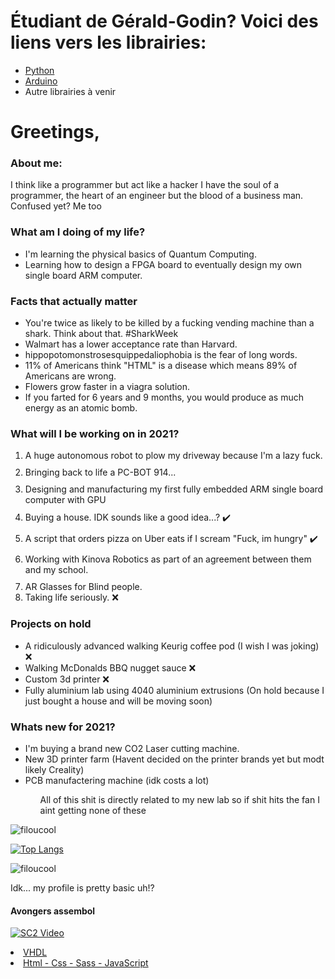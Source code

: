  <H1> Étudiant de Gérald-Godin? Voici des liens vers les librairies:</H1>
 <ul>
  <li> <a href="https://github.com/filoucool/PythonExamples-Help"><span>Python</span></a></li>
  <li> <a href="https://github.com/filoucool/Arduino_Code_Examples"><span>Arduino</span></a></li>
  <li> Autre librairies à venir</li>
 </ul>
 
 
 <H1> Greetings, </H1>

<H3> About me: </H3>
  <p>I think like a programmer but act like a hacker  
  I have the soul of a programmer, the heart of an engineer but the blood of a business man. 
  Confused yet? Me too </p>
  

 
 <H3> What am I doing of my life? </H3>
 <ul>
  <li> I'm learning the physical basics of Quantum Computing. </li>
  <li> Learning how to design a FPGA board to eventually design my own single board ARM computer. </li>
 </ul>
  

<H3> Facts that actually matter </H3>
<ul>
<li> You're twice as likely to be killed by a fucking vending machine than a shark. Think about that. #SharkWeek </li>
<li> Walmart has a lower acceptance rate than Harvard. </li>
<li> hippopotomonstrosesquippedaliophobia is the fear of long words. </li>
<li> 11% of Americans think "HTML" is a disease which means 89% of Americans are wrong. </li>
<li> Flowers grow faster in a viagra solution. </li>
<li> If you farted for 6 years and 9 months, you would produce as much energy as an atomic bomb. </li>
</ul>

<H3> What will I be working on in 2021? </H3>
<ol>
<li> A huge autonomous robot to plow my driveway because I'm a lazy fuck. </li>
<img style="height:10px;" src="https://forthebadge.com/images/badges/winter-is-coming.svg"/>
<li> Bringing back to life a PC-BOT 914... </li>
<img style="height:10px;" src="https://forthebadge.com/images/badges/built-with-resentment.svg"/>
<li> Designing and manufacturing my first fully embedded ARM single board computer with GPU </li>
<img style="height:10px;" src="https://forthebadge.com/images/badges/designed-in-ms-paint.svg"/>
<li> Buying a house. IDK sounds like a good idea...? ✔️ </li>
<img style="height:10px;" src="https://forthebadge.com/images/badges/no-ragrets.svg"/>
<li> A script that orders pizza on Uber eats if I scream "Fuck, im hungry" ✔️ </li>
<img style="height:10px;" src="https://forthebadge.com/images/badges/not-a-bug-a-feature.svg"/>
<li> Working with Kinova Robotics as part of an agreement between them and my school. </li>
<img style="height:10px;" src="https://forthebadge.com/images/badges/for-robots.svg"/>
<li> AR Glasses for Blind people.</li>
<li> Taking life seriously. ❌ </li>
</ol>

<H3> Projects on hold </H3>
<ul>
<li> A ridiculously advanced walking Keurig coffee pod (I wish I was joking) ❌</li>
<li> Walking McDonalds BBQ nugget sauce ❌ </li>
<li> Custom 3d printer ❌</li>
<li> Fully aluminium lab using 4040 aluminium extrusions (On hold because I just bought a house and will be moving soon) </li>
</ul>

<H3> Whats new for 2021? </H3>
  <ul>
    <li> I'm buying a brand new CO2 Laser cutting machine.</li>
    <li> New 3D printer farm (Havent decided on the printer brands yet but modt likely Creality) </li>
    <li> PCB manufactering machine (idk costs a lot) </li>
    <ul> All of this shit is directly related to my new lab so if shit hits the fan I aint getting none of these </ul>
  </ul>

<img src="https://github-readme-stats.vercel.app/api?username=filoucool&show_icons=true" alt="filoucool" />

[![Top Langs](https://github-readme-stats.vercel.app/api/top-langs/?username=filoucool)](https://github.com/filoucool/github-readme-stats)<p align="left"> <img src="https://komarev.com/ghpvc/?username=filoucool" alt="filoucool"/>

<p> Idk... my profile is pretty basic uh!?</p>

<H4>Avongers assembol</H4>

[![SC2 Video](https://img.youtube.com/vi/B3WJaC-7g2c/0.jpg)](https://www.youtube.com/watch?v=B3WJaC-7g2c)
<li> <a href="https://github.com/filoucool/VHDL-Help"><span>VHDL</span></a></li>
  <li> <a href="https://github.com/filoucool/Html-Css-Javascript_Examples"><span>Html - Css - Sass - JavaScript</span></a> </li>

